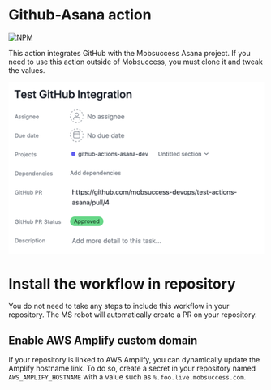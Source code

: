 # Github-Asana action

[![NPM](https://github.com/mobsuccess-devops/github-actions-asana/actions/workflows/npm.yml/badge.svg)](https://github.com/mobsuccess-devops/github-actions-asana/actions/workflows/npm.yml)

This action integrates GitHub with the Mobsuccess Asana project. If you need to
use this action outside of Mobsuccess, you must clone it and tweak the values.

![Sample Asana Ticket](https://raw.githubusercontent.com/mobsuccess-devops/github-actions-asana/master/docs/asana-pr.png)

# Install the workflow in repository

You do not need to take any steps to include this workflow in your repository.
The MS robot will automatically create a PR on your repository.

## Enable AWS Amplify custom domain

If your repository is linked to AWS Amplify, you can dynamically update the
Amplify hostname link. To do so, create a secret in your repository named
`AWS_AMPLIFY_HOSTNAME` with a value such as `%.foo.live.mobsuccess.com`.
